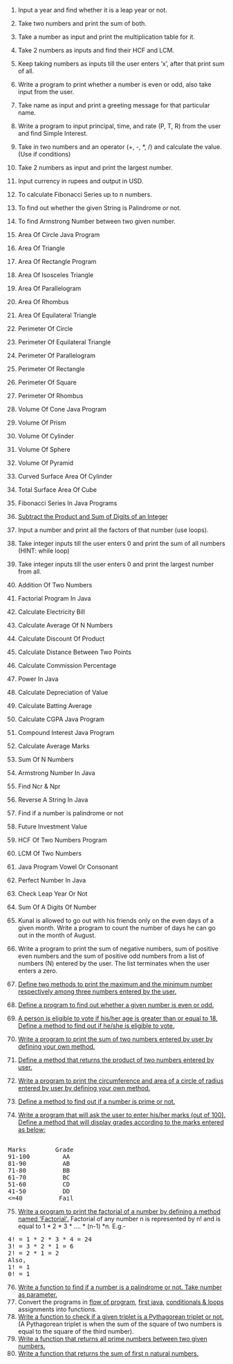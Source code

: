 1. Input a year and find whether it is a leap year or not.
2. Take two numbers and print the sum of both.
3. Take a number as input and print the multiplication table for it.
4. Take 2 numbers as inputs and find their HCF and LCM.
5. Keep taking numbers as inputs till the user enters ‘x’, after that print sum of all.
6. Write a program to print whether a number is even or odd, also take
input from the user.
7. Take name as input and print a greeting message for that particular name.
8. Write a program to input principal, time, and rate (P, T, R) from the user and
find Simple Interest.
9. Take in two numbers and an operator (+, -, *, /) and calculate the value.
(Use if conditions)
10. Take 2 numbers as input and print the largest number.
11. Input currency in rupees and output in USD.
12. To calculate Fibonacci Series up to n numbers.
13. To find out whether the given String is Palindrome or not.
14. To find Armstrong Number between two given number.
15. Area Of Circle Java Program
16. Area Of Triangle
17. Area Of Rectangle Program 
18. Area Of Isosceles Triangle 
19. Area Of Parallelogram
20. Area Of Rhombus
21. Area Of Equilateral Triangle
22. Perimeter Of Circle
23. Perimeter Of Equilateral Triangle
24. Perimeter Of Parallelogram
25. Perimeter Of Rectangle
26. Perimeter Of Square
27. Perimeter Of Rhombus
28. Volume Of Cone Java Program
29. Volume Of Prism
30. Volume Of Cylinder
31. Volume Of Sphere
32. Volume Of Pyramid
33. Curved Surface Area Of Cylinder
34. Total Surface Area Of Cube
35. Fibonacci Series In Java Programs
36. [Subtract the Product and Sum of Digits of an Integer](https://leetcode.com/problems/subtract-the-product-and-sum-of-digits-of-an-integer/)
37. Input a number and print all the factors of that number (use loops).
38. Take integer inputs till the user enters 0 and print the sum of all numbers
(HINT: while loop)
39. Take integer inputs till the user enters 0 and print the largest number from
all.
40. Addition Of Two Numbers
41. Factorial Program In Java
42. Calculate Electricity Bill
43. Calculate Average Of N Numbers
44. Calculate Discount Of Product
45. Calculate Distance Between Two Points 
46. Calculate Commission Percentage
47. Power In Java
48. Calculate Depreciation of Value
49. Calculate Batting Average
50. Calculate CGPA Java Program
51. Compound Interest Java Program
52. Calculate Average Marks
53. Sum Of N Numbers
54. Armstrong Number In Java
55. Find Ncr & Npr
56. Reverse A String In Java
57. Find if a number is palindrome or not 
58. Future Investment Value
59. HCF Of Two Numbers Program
50. LCM Of Two Numbers
61. Java Program Vowel Or Consonant 
62. Perfect Number In Java
63. Check Leap Year Or Not
64. Sum Of A Digits Of Number
65. Kunal is allowed to go out with his friends only on the even days of a given month. Write a program to count the number of days he can go out in the month of August.
66. Write a program to print the sum of negative numbers, sum of positive even numbers and the sum of positive odd numbers from a list of numbers (N) entered by the user. The list terminates when the user enters a zero.
67. [Define two methods to print the maximum and the minimum number respectively among three numbers entered by the user.](https://www.java67.com/2019/05/how-to-find-largest-and-smallest-of-three-numbers-in-java.html)
68. [Define a program to find out whether a given number is even or odd.](https://www.geeksforgeeks.org/java-program-to-check-if-a-given-integer-is-odd-or-even/)
69. [A person is eligible to vote if his/her age is greater than or equal to 18. Define a method to find out if he/she is eligible to vote.](https://www.efaculty.in/java-programs/voting-age-program-in-java/)
70. [Write a program to print the sum of two numbers entered by user by defining your own method.](https://code4coding.com/addition-of-two-numbers-in-java-using-method/)

71. [Define a method that returns the product of two numbers entered by user.](https://code4coding.com/java-program-to-multiply-two-numbers-using-method/)
72. [Write a program to print the circumference and area of a circle of radius entered by user by defining your own method.](https://beginnersbook.com/2014/01/java-program-to-calculate-area-and-circumference-of-circle/)
73. [Define a method to find out if a number is prime or not.](https://www.geeksforgeeks.org/java-program-to-check-if-a-number-is-prime-or-not/)
74. [Write a program that will ask the user to enter his/her marks (out of 100). Define a method that will display grades according to the marks entered as below:](https://www.techcrashcourse.com/2017/02/java-program-to-calculate-grade-of-students.html) <br/>
<pre> 
Marks        Grade 
91-100         AA 
81-90          AB 
71-80          BB 
61-70          BC 
51-60          CD 
41-50          DD 
<=40          Fail 
</pre>

75. [Write a program to print the factorial of a number by defining a method named 'Factorial'.](https://www.javatpoint.com/factorial-program-in-java)
Factorial of any number n is represented by n! and is equal to 1 * 2 * 3 * .... * (n-1) *n. E.g.- <br/>
<pre>
4! = 1 * 2 * 3 * 4 = 24 
3! = 3 * 2 * 1 = 6 
2! = 2 * 1 = 2 
Also, 
1! = 1 
0! = 1
</pre>
76. [Write a function to find if a number is a palindrome or not. Take number as parameter.](https://www.geeksforgeeks.org/check-if-a-number-is-palindrome/)
77. Convert the programs in [flow of program](01-flow-of-program.md), [first java](02-first-java.md), [conditionals & loops](03-conditionals-loops.md) assignments into functions.
78. [Write a function to check if a given triplet is a Pythagorean triplet or not.](https://www.geeksforgeeks.org/find-pythagorean-triplet-in-an-unsorted-array/) (A Pythagorean triplet is when the sum of the square of two numbers is equal to the square of the third number).
79. [Write a function that returns all prime numbers between two given numbers.](https://www.geeksforgeeks.org/program-to-find-prime-numbers-between-given-interval/)
80. [Write a function that returns the sum of first n natural numbers.](https://www.geeksforgeeks.org/program-find-sum-first-n-natural-numbers/)
